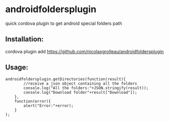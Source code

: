 # androidfoldersplugin
quick cordova plugin to get android special folders path

## Installation:
cordova plugin add https://github.com/nicolasgrolleau/androidfoldersplugin

## Usage:
    androidfoldersplugin.getDirectories(function(result){
            //receive a json object containing all the folders
            console.log("All the folders:"+JSON.stringify(result));
            console.log("Download folder"+result["Download"]);
        },
        function(error){
            alert("Error:"+error);
        }
    );
